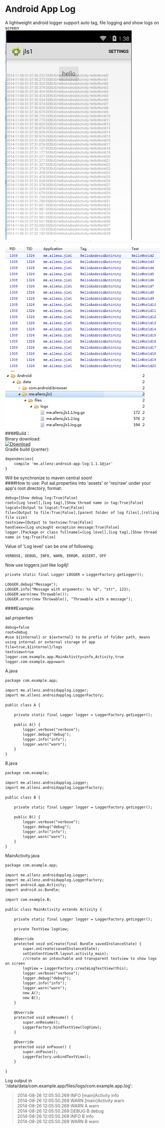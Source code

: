 Android App Log  
======================================
A lightweight android logger support auto tag, file logging and show logs on screen  
![image](https://github.com/allenz8512/androidapplog/blob/master/screenshots/screenshot2.png)  
![image](https://github.com/allenz8512/androidapplog/blob/master/screenshots/screenshot1.png)  
![image](https://github.com/allenz8512/androidapplog/blob/master/screenshots/screenshot3.png)  
####Build：  
Binary download:  
[![Download](https://api.bintray.com/packages/allenz8512/maven/android-app-log/images/download.svg) ](https://bintray.com/artifact/download/allenz8512/maven/me/allenz/android-app-log/1.1.1/android-app-log-1.1.1.jar)  
Gradle build (jcenter):  

    dependencies{
    	compile 'me.allenz:android-app-log:1.1.1@jar'
    }	

Will be synchronize to maven central soon!  
####How to use:
Put aal.properties into 'assets' or 'res/raw' under your app's root directory, format:

	debug=[Show debug log:True|False]
	root=[Log level],[Log tag],[Show thread name in tag:True|False]
	logcat=[Output to logcat:True|False]
	file=[Output to file:True|False],[parent folder of log files],[rolling file size]
	textview=[Output to textview:True|False]
	handleex=[Log uncaught exception message:True|False]
	logger.[Package or class fullname]=[Log level],[Log tag],[Show thread name in tag:True|False]

Value of 'Log level' can be one of following:

	VERBOSE, DEBUG, INFO, WARN, ERROR, ASSERT, OFF

Now use loggers just like log4j!
	
	private static final Logger LOGGER = LoggerFactory.getLogger();
	
	LOGGER.debug("Message");
	LOGGER.info("Message with arguments: %s %d", "str", 123);
	LOGGER.warn(new Throwable());
	LOGGER.error(new Throwable(), "Throwable with a message");

####Example:


aal.properties

	debug=false  
	root=debug  
	#use ${internal} or ${external} to be prefix of folder path, means using internal or external storage of app  
	file=true,${internal}/logs  
	textview=true  
	logger.com.example.app.MainActivity=info,Activity,true
	logger.com.example.app=warn

A.java

	package com.example.app;
	
	import me.allenz.androidapplog.Logger;
	import me.allenz.androidapplog.LoggerFactory;
	
	public class A {
	
		private static final Logger logger = LoggerFactory.getLogger();
	
		public A() {
			logger.verbose("verbose");
			logger.debug("debug");
			logger.info("info");
			logger.warn("warn");
		}
	}
	
B.java

	package com.example;
	
	import me.allenz.androidapplog.Logger;
	import me.allenz.androidapplog.LoggerFactory;
	
	public class B {
	
		private static final Logger logger = LoggerFactory.getLogger();
	
		public B() {
			logger.verbose("verbose");
			logger.debug("debug");
			logger.info("info");
			logger.warn("warn");
		}
	}
	
MainActivity.java

	package com.example.app;
	
	import me.allenz.androidapplog.Logger;
	import me.allenz.androidapplog.LoggerFactory;
	import android.app.Activity;
	import android.os.Bundle;
	
	import com.example.B;
	
	public class MainActivity extends Activity {
	
		private static final Logger logger = LoggerFactory.getLogger();
		
		private TextView logView;
	
		@Override
		protected void onCreate(final Bundle savedInstanceState) {
			super.onCreate(savedInstanceState);
			setContentView(R.layout.activity_main);
			//create an intouchable and transparent textview to show logs on screen
			logView = LoggerFactory.createLogTextView(this);
			logger.verbose("verbose");
			logger.debug("debug");
			logger.info("info");
			logger.warn("warn");
			new A();
			new B();
		}
		
		@Override
    	protected void onResume() {
        	super.onResume();
        	LoggerFactory.bindTextView(logView);
    	}

    	@Override
    	protected void onPause() {
        	super.onPause();
        	LoggerFactory.unbindTextView();
    	}
	
	}

Log output in '/data/data/com.example.app/files/logs/com.example.app.log':

>2014-08-26 12:05:50.269	INFO	[main]Activity	info  
>2014-08-26 12:05:50.269	WARN	[main]Activity	warn  
>2014-08-26 12:05:50.269	WARN	A	warn  
>2014-08-26 12:05:50.269	DEBUG	B	debug  
>2014-08-26 12:05:50.269	INFO	B	info  
>2014-08-26 12:05:50.269	WARN	B	warn
